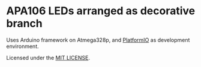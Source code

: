 # APA106 LEDs arranged as decorative branch

Uses Arduino framework on Atmega328p, and [PlatformIO](http://www.platformio.org) as development environment.

Licensed under the [MIT LICENSE](LICENSE).
